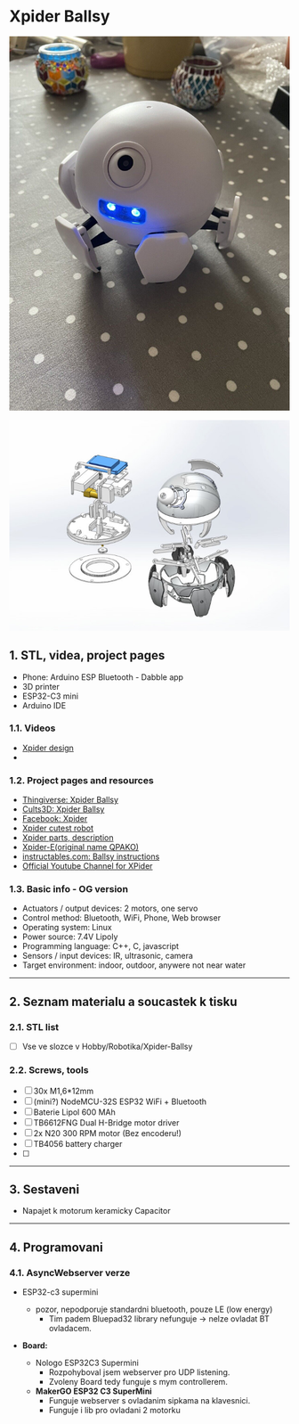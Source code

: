 # Xpider Ballsy

![](attachments/ballsy.jpg)

![](assembly.jpg)


## 1. STL, videa, project pages

- Phone: Arduino ESP Bluetooth - Dabble app
- 3D printer
- ESP32-C3 mini
- Arduino IDE

### 1.1. Videos

- [Xpider design](https://www.youtube.com/watch?v=K1jtuKZg11o)
- []()

### 1.2. Project pages and resources

- [Thingiverse: Xpider Ballsy](https://www.thingiverse.com/thing:1704879)
- [Cults3D: Xpider Ballsy](https://cults3d.com/en/3d-model/game/xpider-code-name-ballsy)
- [Facebook: Xpider](https://www.facebook.com/smallxpider/)
- [Xpider cutest robot](https://www.indiegogo.com/projects/xpider-world-s-cutest-spider-robot#/)
- [Xpider parts, description](https://hackaday.io/project/18149-xpider-worlds-cutest-spider-robot)
- [Xpider-E(original name QPAKO)](https://community.robotshop.com/forum/t/xpider-e-original-name-qpako-my-1st-walking-creature/31423)
- [instructables.com: Ballsy instructions](https://www.instructables.com/Xpider-the-Smallest-Smart-Robot-Spider-in-the-Worl/)
- [Official Youtube Channel for XPider](https://www.youtube.com/@xpiderroboeve7123)

### 1.3. Basic info - OG version

* Actuators / output devices: 2 motors, one servo
* Control method: Bluetooth, WiFi, Phone, Web browser
* Operating system: Linux
* Power source: 7.4V Lipoly
* Programming language: C++, C, javascript
* Sensors / input devices: IR, ultrasonic, camera
* Target environment: indoor, outdoor, anywere not near water

---------------------------------------------------------------------------------------------

## 2. Seznam materialu a soucastek k tisku

### 2.1. STL list

- [ ] Vse ve slozce v Hobby/Robotika/Xpider-Ballsy

### 2.2. Screws, tools

- [ ] 30x M1,6\*12mm
- [ ] (mini?) NodeMCU-32S ESP32 WiFi + Bluetooth
- [ ] Baterie Lipol 600 MAh
- [ ] TB6612FNG Dual H-Bridge motor driver
- [ ] 2x N20 300 RPM motor (Bez encoderu!)
- [ ] TB4056 battery charger
- [ ] 

---------------------------------------------------------------------------------------------

## 3. Sestaveni

- Napajet k motorum keramicky Capacitor

---------------------------------------------------------------------------------------------

## 4. Programovani

### 4.1. AsyncWebserver verze

- ESP32-c3 supermini
  - pozor, nepodporuje standardni bluetooth, pouze LE (low energy)
    - Tim padem Bluepad32 library nefunguje -> nelze ovladat BT ovladacem.

- **Board:**
  - Nologo ESP32C3 Supermini 
    - Rozpohyboval jsem webserver pro UDP listening.
    - Zvoleny Board tedy funguje s mym controllerem.
  - **MakerGO ESP32 C3 SuperMini**
    - Funguje webserver s ovladanim sipkama na klavesnici.
    - Funguje i lib pro ovladani 2 motorku
